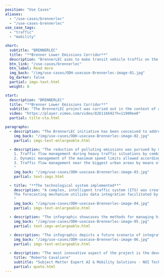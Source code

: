 ```yaml
---
position: "Use Cases"
aliases:
  - "/use-cases/brennerlec"
  - "/use-cases-brennerlec"
use_case_tags:
  - "traffic"
  - "mobility"

short:
  subtitle: "BRENNERLEC"
  title: "**Brenner Lower Emissions Corridor**"
  description: "BrennerLEC aims to make transit vehicle traffic on the Brenner axis more respectful of the health of the resident population and more compatible with the characteristics of the area, in order to protect the special Alpine environment it passes through."
  btn_link: "/use-cases/brennerlec"
  btn_label: Read more
  img_back: "/img/use-cases/ODH-usecase-Brennerlec-image-01.jpg"
  bg_darker: false
  partial: imgs-text.html
  weight: 8

start:
  description: "BRENNERLEC"
  title: "**Brenner Lower Emissions Corridor**"
  subtitle: "The BrennerLEC project was carried out in the context of a sensible area like the Alps with the objective of creating a holistic concept of “Lower Emission Corridor” (LEC) for the A22 highway. The project aimed to implement and validate a set of different dynamic policies that have the goal to provide a clear environmental benefit in terms of air quality, climate protection and noise abatement." 
  video: "https://player.vimeo.com/video/826116692?h=11909ee0"
  partial: title-cta.html

paragraphs:
  - description: "The BrennerLEC initiative has been conceived to address environmental concerns in the Alps region by establishing a 'Lower Emission Corridor' (LEC) along the Brenner highway. The project aims to significantly reduce air and climate pollution and minimize noise levels. It endeavors to strike a balance between environmental benefits, service quality, safety, and user acceptance. To achieve this, the initiative has planned extensive monitoring activities on different parameters, including air quality, noise, traffic data, and social impact of the measures."
    img_back: "/img/use-cases/ODH-usecase-Brennerlec-image-02.jpg"
    partial: imgs-text-enlargeable.html

  - description: "The reduction of polluting emissions was pursued by means of the following strategies: <br><br>
    1. Traffic flow management during heavy traffic situations by combining dynamic speed limit reduction and dynamic lane activation strategies. <br>
    2. Dynamic management of the maximum speed limits allowed according to air quality.<br>
    3. Traffic flow management near the biggest urban areas by means of “intelligent” onroad information.<br>
    "
    img_back: "/img/use-cases/ODH-usecase-Brennerlec-image-03.jpg"
    partial: text-imgs.html

  - title: "**The technological system implemented**"
    description: "A complex, intelligent traffic system (ITS) was created to let the traffic management centre (TMC) of the A22 dynamically activate the variable speed limits (VSLs).
    The forecasting mechanism utilizes data integration facilitated by the Open Data Hub, to gather all pertinent sensor measurements. Using a 'traffic state machine', the system ascertains real-time traffic conditions and proposes various variable speed limit (VSL) options based on congestion levels. To mitigate high NO2 levels, the system evaluates several factors, such as traffic-related emissions data, weather forecasts, atmospheric stability, and estimates of nitrogen oxide concentrations, to determine the appropriate VSL measures.
    "
    img_back: "/img/use-cases/ODH-usecase-Brennerlec-image-04.jpg"
    partial: imgs-text-enlargeable.html

  - description: "The infographic showcases the methods for managing highway traffic. With measurement systems installed alongside the highway, the A22 traffic management centre (Centro Assistenza Utenti CAU) can receive real-time updates about specific traffic incidents, such as heavy traffic causing congestion, and detect critical air quality situations, like surpassing reference NO2 concentration thresholds. Consequently, the centre can take prompt action by implementing new dynamic and pre-coded measures under the control room operators' supervision. In particular, dynamic speed limits can be applied on different road stretches to reduce traffic-generated emissions and enhance the stability of traffic flow. Additionally, the system can operate proactively to anticipate certain events and activate the measures in advance, thereby increasing the effectiveness of the implemented measures." 
    img_back: "/img/use-cases/ODH-usecase-Brennerlec-image-05.jpg"
    partial: text-imgs-enlargeable.html
    
  - description: "The infographic depicts a future scenario of integrated traffic management between the highway and cities, which is one of the project's objectives. In the event of a traffic incident within the urban area, such as an accident, the urban traffic management centre informs the A22 traffic management centre (Centro Assistenza Utenti CAU). The Open Data Hub facilitates the technological exchange of information by creating interfaces with local-level systems and disseminating relevant information to all concerned parties. Following established procedures (and assuming no other concurrent events on the highway), the highway operator can mitigate the negative externalities of the incident by activating appropriate messages on variable message signs (and all other traveller information services), such as advising drivers leaving the highway and entering the city to use an alternative route to reach their intended destination." 
    img_back: "/img/use-cases/ODH-usecase-Brennerlec-image-06.jpg"
    partial: imgs-text-enlargeable.html

  - description: "The most innovative aspect of the project is the development of a forecasting model of weather, environmental and traffic conditions that will form the basis of a proactive decision support system for the optimal management of vehicle flows and the reduction of environmental impacts in a particularly sensitive area such as the Alpine valleys."
    title: "Roberto Cavaliere"
    subtitle: "Subject Matter Expert AI & Mobility Solutions - NOI Techpark"
    partial: quote.html
---
```

